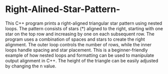 # Right-Alined-Star-Pattern-


This C++ program prints a right-aligned triangular star pattern using nested loops. The pattern consists of stars (*) aligned to the right, starting with one star on the top row and increasing by one on each subsequent row. The program uses a combination of spaces and stars to create the right alignment. The outer loop controls the number of rows, while the inner loops handle spacing and star placement. This is a beginner-friendly example of how nested loops and formatting can be used to manipulate output alignment in C++. The height of the triangle can be easily adjusted by changing the n value.
